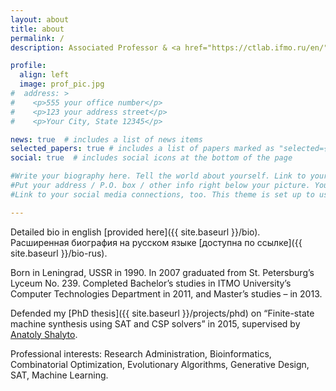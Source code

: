 ```yaml
---
layout: about
title: about
permalink: /
description: Associated Professor & <a href="https://ctlab.ifmo.ru/en/">Computer Technologies Lab</a> head – <a href="https://en.itmo.ru/en/">ITMO University</a>, St. Petersburg, Russia

profile:
  align: left
  image: prof_pic.jpg
#  address: >
#    <p>555 your office number</p>
#    <p>123 your address street</p>
#    <p>Your City, State 12345</p>

news: true  # includes a list of news items
selected_papers: true # includes a list of papers marked as "selected={true}"
social: true  # includes social icons at the bottom of the page

#Write your biography here. Tell the world about yourself. Link to your favorite [subreddit](http://reddit.com){:target="\_blank"}. You can put a picture in, too. The code is already in, just name your picture `prof_pic.jpg` and put it in the `img/` folder.
#Put your address / P.O. box / other info right below your picture. You can also disable any these elements by editing `profile` property of the YAML header of your `_pages/about.md`. Edit `_bibliography/papers.bib` and Jekyll will render your [publications page](/al-folio/publications/) automatically.
#Link to your social media connections, too. This theme is set up to use [Font Awesome icons](http://fortawesome.github.io/Font-Awesome/){:target="\_blank"} and [Academicons](https://jpswalsh.github.io/academicons/){:target="\_blank"}, like the ones below. Add your Facebook, Twitter, LinkedIn, Google Scholar, or just disable all of them.

---
```


Detailed bio in english [provided here]({{ site.baseurl }}/bio).  
Расширенная биография на русском языке [доступна по ссылке]({{ site.baseurl }}/bio-rus).

Born in Leningrad, USSR in 1990.
In 2007 graduated from St. Petersburg’s Lyceum No. 239.
Completed Bachelor’s studies in ITMO University’s Computer Technologies Department in 2011, and Master’s studies – in 2013. 

Defended my [PhD thesis]({{ site.baseurl }}/projects/phd) on “Finite-state machine synthesis using SAT and CSP solvers” in 2015, 
supervised by [Anatoly Shalyto](https://en.wikipedia.org/wiki/Anatoly_Shalyto).

Professional interests: Research Administration, Bioinformatics, Combinatorial Optimization, Evolutionary Algorithms, Generative Design, SAT, Machine Learning.
